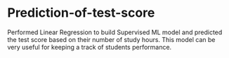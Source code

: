 # Prediction-of-test-score

Performed Linear Regression to build Supervised ML model and predicted the test score based on their number of study hours. This model can be very useful for keeping a track of students performance.

